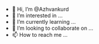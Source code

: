 - 👋 Hi, I’m @Azhvankurd
- 👀 I’m interested in ...
- 🌱 I’m currently learning ...
- 💞️ I’m looking to collaborate on ...
- 📫 How to reach me ...

<!---
Azhvankurd/Azhvankurd is a ✨ special ✨ repository because its `README.md` (this file) appears on your GitHub profile.
You can click the Preview link to take a look at your changes.
--->
